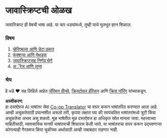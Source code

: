 <!--
CO_OP_TRANSLATOR_METADATA:
{
  "original_hash": "cc9e70a2f096c67389c8acff1521fc27",
  "translation_date": "2025-08-25T21:32:17+00:00",
  "source_file": "2-js-basics/README.md",
  "language_code": "mr"
}
-->
# जावास्क्रिप्टची ओळख

जावास्क्रिप्ट ही वेबची भाषा आहे. या चार धड्यांमध्ये, तुम्ही याचे मूलभूत ज्ञान शिकाल.

### विषय

1. [व्हेरिएबल्स आणि डेटा प्रकार](1-data-types/README.md)
2. [फंक्शन्स आणि मेथड्स](2-functions-methods/README.md)
3. [जावास्क्रिप्टसह निर्णय घेणे](3-making-decisions/README.md)
4. [अॅरेज आणि लूप्स](4-arrays-loops/README.md)

### श्रेय

हे धडे ♥️ सह लिहिले आहेत [जॅस्मिन ग्रीनवे](https://twitter.com/paladique), [क्रिस्टोफर हॅरिसन](https://twitter.com/geektrainer) आणि [क्रिस नॉरिंग](https://twitter.com/chris_noring) यांच्याकडून.

**अस्वीकरण**:  
हा दस्तऐवज AI भाषांतर सेवा [Co-op Translator](https://github.com/Azure/co-op-translator) चा वापर करून भाषांतरित करण्यात आला आहे. आम्ही अचूकतेसाठी प्रयत्नशील असलो तरी, कृपया लक्षात घ्या की स्वयंचलित भाषांतरांमध्ये त्रुटी किंवा अचूकतेचा अभाव असू शकतो. मूळ भाषेतील मूळ दस्तऐवज हा अधिकृत स्रोत मानला जावा. महत्त्वाच्या माहितीसाठी, व्यावसायिक मानवी भाषांतराची शिफारस केली जाते. या भाषांतराचा वापर करून उद्भवणाऱ्या कोणत्याही गैरसमज किंवा चुकीच्या अर्थासाठी आम्ही जबाबदार राहणार नाही.